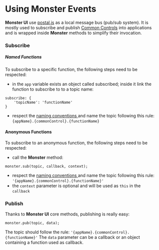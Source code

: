 # Using Monster Events
**Monster UI** use [postal.js][postaljs] as a local message bus (pub/sub system). It is mostly used to subscribe and publish [Common Controls][common controls] into applications and is wrapped inside **Monster** methods to simplify their invocation.

### Subscribe
##### Named Functions
To subscribe to a specific function, the following steps need to be respected:
* in the `app` variable exists an object called subscribed; inside it link the function to subscribe to to a topic name:
```
subscribe: {
    'topicName': 'functionName'
}
```
* respect the [naming conventions ][naming conventions] and name the topic following this rule: `{appName}.{commonControl}.{functionName}`

#### Anonymous Functions
To subscribe to an anonymous function, the following steps need to be respected:
* call the **Monster** method:
```
monster.sub(topic, callback, context);
```
* respect the [naming conventions ][naming conventions] and name the topic following this rule: `'{appName}.{commonControl}.{functionName}'`
* the `context` parameter is optional and will be used as `this` in the `callback`

### Publish
Thanks to **Monster UI** core methods, publishing is really easy:
```
monster.pub(topic, data);
```
The topic should follow the rule: `'{appName}.{commonControl}.{functionName}'`
The `data` parameter can be a callback or an object containing a function used as callback.

[postaljs]: https://github.com/postaljs/postal.js "postal.js Github project"
[common controls]: https://github.com/2600hz/monster-ui/blob/master/docs/commonControls.md "Common Controls Documentation"
[naming conventions]: https://github.com/2600hz/monster-ui/blob/master/docs/codingStandards.md#naming "Naming Conventions"
